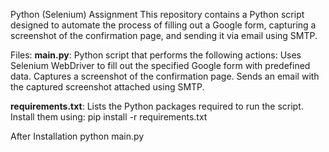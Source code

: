 Python (Selenium) Assignment
This repository contains a Python script designed to automate the process of filling out a Google form, capturing a screenshot of the confirmation page, and sending it via email using SMTP.

Files:
**main.py**: Python script that performs the following actions:
Uses Selenium WebDriver to fill out the specified Google form with predefined data.
Captures a screenshot of the confirmation page.
Sends an email with the captured screenshot attached using SMTP.

**requirements.txt**: Lists the Python packages required to run the script.
  Install them using: pip install -r requirements.txt

After Installation 
  python main.py
  
